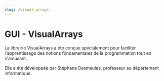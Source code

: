 ```yaml
---
slug: /visual-arrays
---
```


# GUI - VisualArrays

La librairie VisualArrays a été conçue spécialement pour faciliter l'apprentissage des notions fondamentales de la programmation tout en s'amusant.

Elle a été développée par Stéphane Desmeules, professeur au département informatique.
